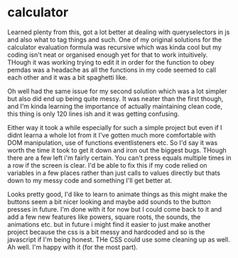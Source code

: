 # calculator

Learned plenty from this, got a lot better at dealing with queryselectors in js and also what to tag things and such. One of my original solutions for the calculator evaluation formula was recursive which was kinda cool but my coding isn't neat or organised enough yet for that to work intuitively. THough it was working trying to edit it in order for the function to obey pemdas was a headache as all the functions in my code seemed to call each other and it was a bit spaghetti like.

Oh well had the same issue for my second solution which was a lot simpler but also did end up being quite messy. It was neater than the first though, and I'm kinda learning the importance of actually maintaining clean code, this thing is only 120 lines ish and it was getting confusing.

Either way it took a while especially for such a simple project but even if I didnt learna a whole lot from it I've gotten much more comfortable with DOM manipulation, use of functions eventlisteners etc. So I'd say it was worth the time it took to get it down and iron out the biggest bugs. THough there are a few left i'm fairly certain. You can't press equals multiple times in a row if the screen is clear. I'd be able to fix this if my code relied on variables in a few places rather than just calls to values directly but thats down to my messy code and something I'll get better at.

Looks pretty good, I'd like to learn to animate things as this might make the buttons seem a bit nicer looking and maybe add sounds to the button presses in future. I'm done with it for now but I could come back to it and add a few new features like powers, square roots, the sounds, the animations etc. but in future i might find it easier to just make another project because the css is a bit messy and hardcoded and so is the javascript if I'm being honest. THe CSS could use some cleaning up as well. Ah well. I'm happy with it (for the most part).